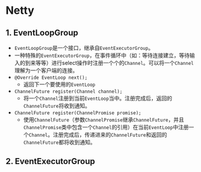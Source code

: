 # Netty

## 1. EventLoopGroup
* `EventLoopGroup`是一个接口，继承自`EventExecutorGroup`。
* 一种特殊的`EventExecutorGroup`，在事件循环中（如：等待连接建立，等待输入的到来等等）进行select操作时注册一个个的`Channel`。可以将一个`Channel`理解为一个客户端的连接。
* `@Override EventLoop next();`
  * 返回下一个要使用的`EventLoop`
* `ChannelFuture register(Channel channel);`
  * 将一个`Channel`注册到当前`EventLoop`当中。注册完成后，返回的`ChannelFuture`将收到通知。
* `ChannelFuture register(ChannelPromise promise);`
  * 使用`ChannelFuture`（参数`ChannelPromise`继承`ChannelFuture`，并且`ChannelPromise`类中包含一个`Channel`的引用）在当前`EventLoop`中注册一个`Channel`。注册完成后，传递进来的`ChannelFuture`和返回的`ChannelFuture`都将收到通知。

## 2. EventExecutorGroup
